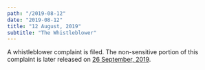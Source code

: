 ```yaml
---
path: "/2019-08-12"
date: "2019-08-12"
title: "12 August, 2019"
subtitle: "The Whistleblower"
---
```


A whistleblower complaint is filed. The non-sensitive portion of this complaint is later released on <a href="#2019-09-26">26 September, 2019</a>.
